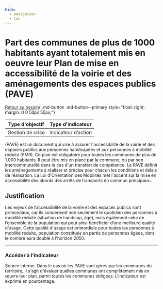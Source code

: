 ```yaml
---
hide:
  - navigation
  - toc
---
```


# Part des communes de plus de 1000 habitants ayant totalement mis en oeuvre leur Plan de mise en accessibilité de la voirie et des aménagements des espaces publics (PAVE) 

[Retour au besoin](https://konsilion.github.io/diag360/pages/besoins/be2){ .md-button .md-button--primary style="float: right; margin: 0 0 50px 55px;"}

|Type d'objectif|Type d'indicateur|
|--|--|
|Gestion de crise|Indicateur d’action|

(PAVE)  est  un  document  qui  vise  à  assurer  l'accessibilité  de  la  voirie  et  des  espaces publics  aux  personnes  handicapées  et  aux  personnes  à  mobilité  réduite  (PMR).  Ce plan est obligatoire pour toutes les communes de plus de  1.000 habitants. Il peut être mis en place par la commune, ou par son intercommunalité dans le cas d'un transfert de  compétence.  Le  PAVE  définit les aménagements à réaliser et précise pour chacun les  conditions et délais de réalisation. La Loi d'Orientation des Mobilités met l'accent sur  la  mise  en  accessibilité  des  abords  des  arrêts  de  transports  en  commun principaux..  


## Justification

Les enjeux de l’accessibilité de la voirie et des espaces publics sont primordiaux, car ils concernent non seulement le quotidien des personnes à mobilité réduite (situation de handicap,  âge),  mais  également  celui  de  l’ensemble  de  la  population  qui  peut  ainsi bénéficier d’une meilleure qualité d’usage. Cette qualité d'usage est primordiale pour toutes les personnes à mobilité réduite, population constituée en partie de personnes âgées, dont le nombre aura doublé à l'horizon 2050.

---

### Accéder à l'indicateur

Source interne.
Dans  le  cas  où  les PAVE sont gérés par les communes du territoire, il s'agit d'évaluer quelles  communes  ont  complètement  mis  en  œuvre  leur  plan,  parmi  toutes  les communes obligées. L'indicateur est exprimé en pourcentage.  
